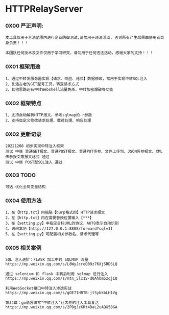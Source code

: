 

# HTTPRelayServer  



### 0X00 严正声明:

```
本工具仅用于合法范围内进行企业防御测试,请勿用于违法活动, 否则所有产生后果由使用者自身负责！！！

本团队任何技术及文件仅用于学习研究，请勿用于任何违法活动，感谢大家的支持！！！
```
### 0X01 框架用途

```
1、通过中转发服务器实现【请求、响应、格式】数据修改，常用于实现中转SQL注入
2、复活古老的GET型号工具，转变请求方式
3、其他思路还有中转Webshell流量免杀、中转加密爆破等功能
```

### 0X02 框架特点

```
1、支持自动解析HTTP报文，参考sqlmap的-r参数
2、支持自定义修改请求处理、载荷处理、响应处理
```



### 0X02 更新记录

```
20221208 初步实现中转注入框架
测试 中继 普通GET报文、普通POST报文、普通PUT传参、文件上传包、JSON传参报文、XML传参报文等报文格式 通过
测试 中继 POST型SQL注入 通过
```



### 0X03 TODO

```
可选:优化全局变量结构
```



### 0X04 使用方法

```
1、在【http.txt】内粘贴【burp格式的】HTTP请求报文
2、在【http.txt】内在需要替换位置输入【***】
3、在【setting.py】中指定目标URL的协议，AUTO表示自动识别
4、访问本地【http://127.0.0.1:8888/forward?sql=1】
5、在【setting.py】可配置相关参数名、请求代理等
```



### 0X05 相关案例

```
SQL 注入进阶：FLASK 加工中转 SQLMAP 流量
https://mp.weixin.qq.com/s/L8WyJcreQ09z76XjSRDSLQ

通过 selenium 和 flask 中转后利用 sqlmap 进行注入
https://mp.weixin.qq.com/s/mtn_5lx1S-d0Ahbm5zqjIQ

利用WebSocket接口中转注入渗透实战
https://mp.weixin.qq.com/s/gOE71HRTB-jtSybkbLH1Vg

第34篇：go语言编写"中转注入"让古老的注入工具复活
https://mp.weixin.qq.com/s/2PBgJzKRt4DaL2uAQX50GA
```

